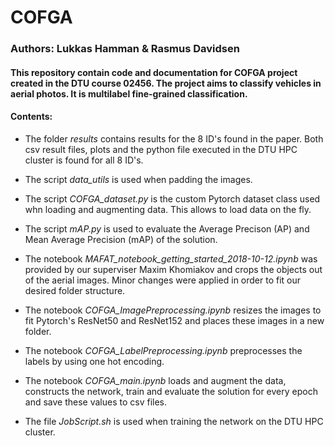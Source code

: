 # COFGA
### Authors: Lukkas Hamman & Rasmus Davidsen

#### This repository contain code and documentation for COFGA project created in the DTU course 02456. The project aims to classify vehicles in aerial photos. It is multilabel fine-grained classification.

#### Contents:
* The folder *results* contains results for the 8 ID's found in the paper. Both csv result files, plots and the python file executed in the DTU HPC cluster is found for all 8 ID's.

* The script *data_utils* is used when padding the images.

* The script *COFGA_dataset.py* is the custom Pytorch dataset class used whn loading and augmenting data. This allows to load data on the fly.

* The script *mAP.py* is used to evaluate the Average Precison (AP) and Mean Average Precision (mAP) of the solution. 

* The notebook *MAFAT_notebook_getting_started_2018-10-12.ipynb* was provided by our superviser Maxim Khomiakov and crops the objects out of the aerial images. Minor changes were applied in order to fit our desired folder structure. 

* The notebook *COFGA_ImagePreprocessing.ipynb* resizes the images to fit Pytorch's ResNet50 and ResNet152 and places these images in a new folder. 

* The notebook *COFGA_LabelPreprocessing.ipynb* preprocesses the labels by using one hot encoding. 

* The notebook *COFGA_main.ipynb* loads and augment the data, constructs the network, train and evaluate the solution for every epoch and save these values to csv files.

* The file *JobScript.sh* is used when training the network on the DTU HPC cluster.

